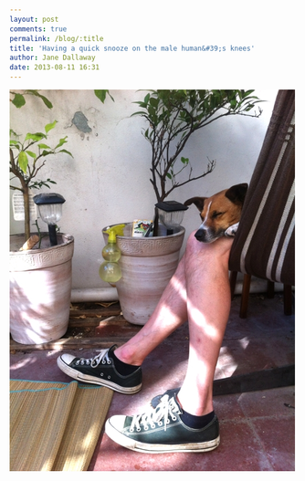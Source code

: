 ```yaml
---
layout: post
comments: true
permalink: /blog/:title
title: 'Having a quick snooze on the male human&#39;s knees'
author: Jane Dallaway
date: 2013-08-11 16:31
---
```


<div><a href="/media/Ytp_photo.JPG"><img src="/media/Ytp_thumb_photo.JPG" width="500" height="669"/></a></div>



 
      
